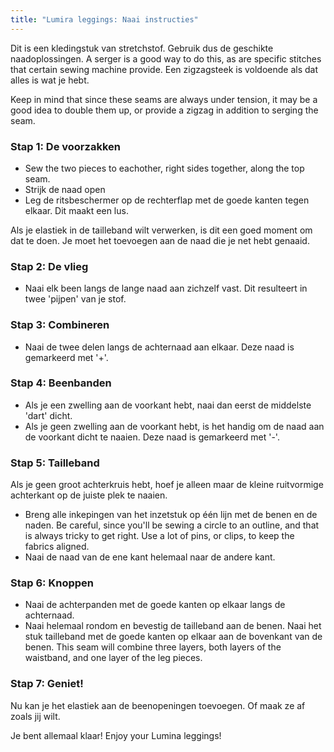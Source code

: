 ```yaml
---
title: "Lumira leggings: Naai instructies"
---
```


<Note>

Dit is een kledingstuk van stretchstof. Gebruik dus de geschikte naadoplossingen. A serger is a good way to do this, as
are specific stitches that certain sewing machine provide. Een zigzagsteek is voldoende als dat alles is wat je hebt.

Keep in mind that since these seams are always under tension, it may be a good idea to double them up, or
provide a zigzag in addition to serging the seam.

</Note>

### Stap 1: De voorzakken

- Sew the two pieces to eachother, right sides together, along the top seam.
- Strijk de naad open
- Leg de ritsbeschermer op de rechterflap met de goede kanten tegen elkaar. Dit maakt een lus.

<Note>
Als je elastiek in de tailleband wilt verwerken, is dit een goed moment om dat te doen. Je moet
het toevoegen aan de naad die je net hebt genaaid.
</Note>

### Stap 2: De vlieg

- Naai elk been langs de lange naad aan zichzelf vast. Dit resulteert in twee 'pijpen' van je stof.

### Stap 3: Combineren

- Naai de twee delen langs de achternaad aan elkaar. Deze naad is gemarkeerd met '+'.

### Stap 4: Beenbanden

- Als je een zwelling aan de voorkant hebt, naai dan eerst de middelste 'dart' dicht.
- Als je geen zwelling aan de voorkant hebt, is het handig om de naad aan de voorkant dicht te naaien. Deze naad is gemarkeerd met '-'.

### Stap 5: Tailleband

<Note>
Als je geen groot achterkruis hebt, hoef je alleen maar de kleine ruitvormige achterkant
op de juiste plek te naaien.
</Note>

- Breng alle inkepingen van het inzetstuk op één lijn met de benen en de naden. Be careful, since you'll be sewing a circle
  to an outline, and that is always tricky to get right. Use a lot of pins, or clips, to keep the fabrics
  aligned.
- Naai de naad van de ene kant helemaal naar de andere kant.

### Stap 6: Knoppen

- Naai de achterpanden met de goede kanten op elkaar langs de achternaad.
- Naai helemaal rondom en bevestig de tailleband aan de benen. Naai het stuk tailleband met de goede kanten op elkaar aan de bovenkant van de benen. This seam will combine three layers, both layers of the waistband, and one layer of the leg
  pieces.

### Stap 7: Geniet!

Nu kan je het elastiek aan de beenopeningen toevoegen. Of maak ze af zoals jij wilt.

Je bent allemaal klaar! Enjoy your Lumina leggings!
